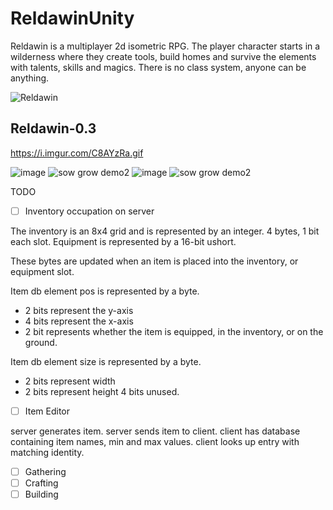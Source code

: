 # ReldawinUnity
Reldawin is a multiplayer 2d isometric RPG. The player character starts in a wilderness where they create tools, build homes and survive the elements with talents, skills and magics. There is no class system, anyone can be anything.

![Reldawin](https://i.imgur.com/38DS2Wp.png)

## Reldawin-0.3

https://i.imgur.com/C8AYzRa.gif

![image](https://github.com/ThimbleFire/Reldawin/assets/14812476/d34e4bc6-4a94-4d19-8afb-ec084a64c209)
![sow grow demo2](https://github.com/ThimbleFire/Reldawin/assets/14812476/1651338e-8964-45a3-8e7f-2a7eb7b19ead)
![image](https://github.com/ThimbleFire/Reldawin/assets/14812476/a5af8b0e-445d-4272-a300-cc4dca819bf9)
![sow grow demo2](https://github.com/ThimbleFire/Reldawin/assets/14812476/cd1e3840-ebfb-44a5-92d8-d30670bfe17b)

TODO
* [ ] Inventory occupation on server

The inventory is an 8x4 grid and is represented by an integer. 4 bytes, 1 bit each slot.
Equipment is represented by a 16-bit ushort.

These bytes are updated when an item is placed into the inventory, or equipment slot.

Item db element pos is represented by a byte.
- 2 bits represent the y-axis
- 4 bits represent the x-axis
- 2 bit represents whether the item is equipped, in the inventory, or on the ground.

Item db element size is represented by a byte.
- 2 bits represent width
- 2 bits represent height
4 bits unused.

* [ ] Item Editor

server generates item.
server sends item to client.
client has database containing item names, min and max values.
client looks up entry with matching identity.

* [ ] Gathering
* [ ] Crafting
* [ ] Building
